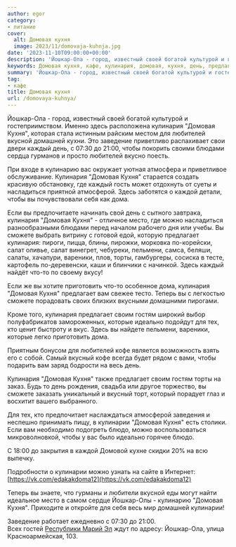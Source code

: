 ```yaml
---
author: egor
category:
- питание
cover:
  alt: Домовая кухня
  image: 2023/11/domovaja-kuhnja.jpg
date: '2023-11-10T09:00:00+00:00'
description: 'Йошкар-Ола - город, известный своей богатой культурой и гостеприимством. Именно здесь расположена кулинария "Домовая Кухня", которая стала истинным...'
keywords: Домовая кухня, кафе, кулинария, домовая, кухня, день, предлагает, йошкар, любителей, каждый, дома, сможете, кулинарии, ола, вкусной, домашней, заведение
summary: 'Йошкар-Ола - город, известный своей богатой культурой и гостеприимством. Именно здесь расположена кулинария "Домовая Кухня", которая стала истинным...'
tag:
- кафе
title: Домовая кухня
url: /domovaya-kuhnya/
---
```


Йошкар\-Ола \- город, известный своей богатой культурой и гостеприимством. Именно здесь расположена кулинария "Домовая Кухня", которая стала истинным райским местом для любителей вкусной домашней кухни. Это заведение приветливо распахивает свои двери каждый день, с 07:30 до 21:00, чтобы покорить своими блюдами сердца гурманов и просто любителей вкусно поесть.

При входе в кулинарию вас окружает уютная атмосфера и приветливое обслуживание. Кулинария "Домовая Кухня" старается создать красивую обстановку, где каждый гость может отдохнуть от суеты и насладиться приятной атмосферой. Здесь заботятся о каждой детали, чтобы вы почувствовали себя как дома.

Если вы предпочитаете начинать свой день с сытного завтрака, кулинария "Домовая Кухня" \- отличное место, где можно насладиться разнообразными блюдами перед началом рабочего дня или учебы. Вы сможете выбрать витрину с готовой едой, которую предлагает кулинария: пироги, пицца, блины, пирожки, морковка по-корейски, салат оливье, салат винегрет, чебуреки, пельмени, самса, беляши, салаты, хачапури, вареники, плов, торты, гамбургеры, сосиска в тесте, картофель по-деревенски, каши и блинчики с начинкой. Здесь каждый найдёт что-то по своему вкусу!

Если же вы хотите приготовить что-то особенное дома, кулинария "Домовая Кухня" предлагает вам свежее тесто. Теперь вы с легкостью сможете порадовать своих близких вкусными домашними пирогами.

Кроме того, кулинария предлагает своим гостям широкий выбор полуфабрикатов замороженных, которые идеально подойдут для тех, кто ценит быстроту и вкус. Здесь вы найдете пельмени, вареники, которые легко приготовить дома.

Приятным бонусом для любителей кофе является возможность взять его с собой. Самый вкусный кофе всегда будет рядом с вами, чтобы подарить вам заряд бодрости на весь день.

Кулинария "Домовая Кухня" также предлагает своим гостям торты на заказ. Будь то день рождения, свадьба или другое торжество, вы сможете заказать уникальный и вкусный торт, который порадует глаз и восхитит вашего выбранного.

Для тех, кто предпочитает наслаждаться атмосферой заведения и неспешно принимать пищу, в кулинарии "Домовая Кухня" есть столики. Если вам необходимо подогреть блюдо, можно воспользоваться микроволновкой, чтобы у вас было идеально горячее блюдо.

С 18:00 до закрытия в каждой Домовой кухне скидки 20% на всю выпечку.

Подробности о кулинарии можно узнать на сайте в Интернет: [https://vk.com/edakakdoma12](https://vk.com/edakakdoma12)

Теперь вы знаете, что гурманы и любители вкусной еды могут найти идеальное место в самом сердце Йошкар\-Олы \- кулинарию "Домовая Кухня". Приходите и откройте для себя весь мир домашней кулинарии!

Заведение работает ежедневно с 07:30 до 21:00.  
Всех гостей [Республики Марий Эл](/) ждут по адресу: Йошкар-Ола, улица ​Красноармейская, 103.
